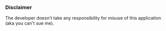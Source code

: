 ### Disclaimer
The developer doesn't take any responsibility for misuse of this application (aka you can't sue me).
